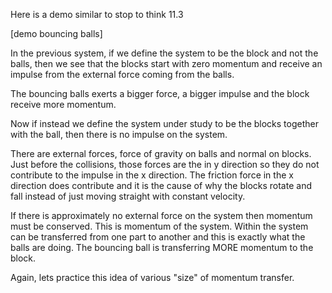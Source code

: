 Here is a demo similar to stop to think 11.3

[demo bouncing balls]

In the previous system, if we define the system to be the block and not the balls, then we see that the blocks start with zero momentum and receive an impulse from the external force coming from the balls. 

The bouncing balls exerts a bigger force, a bigger impulse and the block receive more momentum. 

Now if instead we define the system under study to be the blocks together with the ball, then there is no impulse on the system. 

<lrndesign-sidenote label="Instructor Note" icon="bookmark" bg-color="#c2e5f2">
There are external forces, force of gravity on balls and normal on blocks. Just before the collisions, those forces are the in y direction so they do not contribute to the impulse in the x direction. The friction force in the x direction does contribute and it is the cause of why the blocks rotate and fall instead of just moving straight with constant velocity. 
</lrndesign-sidenote>

If there is approximately no external force on the system then momentum must be conserved. This is momentum of the system. Within the system can be transferred from one part to another and this is exactly what the balls are doing. The bouncing ball is transferring MORE momentum to the block. 

Again, lets practice this idea of various "size" of momentum transfer. 